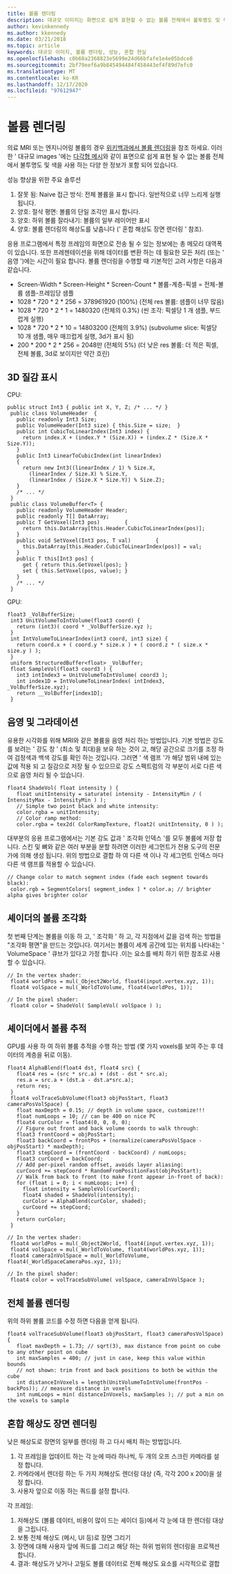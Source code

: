 ```yaml
---
title: 볼륨 렌더링
description: 대규모 이미지는 화면으로 쉽게 표현할 수 없는 볼륨 전체에서 불투명도 및 색이 포함 된 다양 한 정보를 포함 합니다. Windows Mixed Reality 내에서 대규모 이미지를 효율적으로 렌더링 하는 방법에 대해 알아봅니다.
author: kevinkennedy
ms.author: kkennedy
ms.date: 03/21/2018
ms.topic: article
keywords: 대규모 이미지, 볼륨 렌더링, 성능, 혼합 현실
ms.openlocfilehash: c0b68a2368823e5699e24d66bfafe1e4e05bdce8
ms.sourcegitcommit: 2bf79eef6a9b845494484f458443ef4f89d7efc0
ms.translationtype: MT
ms.contentlocale: ko-KR
ms.lasthandoff: 12/17/2020
ms.locfileid: "97612947"
---
```

# <a name="volume-rendering"></a>볼륨 렌더링

의료 MRI 또는 엔지니어링 볼륨의 경우 [위키백과에서 볼륨 렌더링](https://en.wikipedia.org/wiki/Volume_rendering)을 참조 하세요. 이러한 ' 대규모 images '에는 [다각형 메시](https://en.wikipedia.org/wiki/Polygon_mesh)와 같이 표면으로 쉽게 표현 될 수 없는 볼륨 전체에서 불투명도 및 색을 사용 하는 다양 한 정보가 포함 되어 있습니다.

성능 향상을 위한 주요 솔루션
1. 잘못 됨: Naive 접근 방식: 전체 볼륨을 표시 합니다. 일반적으로 너무 느리게 실행 됩니다.
2. 양호: 절삭 평면: 볼륨의 단일 조각만 표시 합니다.
3. 양호: 하위 볼륨 잘라내기: 볼륨의 일부 레이어만 표시
4. 양호: 볼륨 렌더링의 해상도를 낮춥니다 (' 혼합 해상도 장면 렌더링 ' 참조).

응용 프로그램에서 특정 프레임의 화면으로 전송 될 수 있는 정보에는 총 메모리 대역폭이 있습니다. 또한 프레젠테이션을 위해 데이터를 변환 하는 데 필요한 모든 처리 (또는 ' 음영 ')에는 시간이 필요 합니다. 볼륨 렌더링을 수행할 때 기본적인 고려 사항은 다음과 같습니다.
* Screen-Width * Screen-Height * Screen-Count * 볼륨-계층-픽셀 = 전체-볼륨 샘플-프레임당 샘플
* 1028 * 720 * 2 * 256 = 378961920 (100%) (전체 res 볼륨: 샘플이 너무 많음)
* 1028 * 720 * 2 * 1 = 1480320 (전체의 0.3%) (씬 조각: 픽셀당 1 개 샘플, 부드럽게 실행)
* 1028 * 720 * 2 * 10 = 14803200 (전체의 3.9%) (subvolume slice: 픽셀당 10 개 샘플, 매우 매끄럽게 실행, 3d가 표시 됨)
* 200 * 200 * 2 * 256 = 2048만 (전체의 5%) (더 낮은 res 볼륨: 더 적은 픽셀, 전체 볼륨, 3d로 보이지만 약간 흐린)

## <a name="representing-3d-textures"></a>3D 질감 표시

CPU:

```
public struct Int3 { public int X, Y, Z; /* ... */ }
 public class VolumeHeader  {
   public readonly Int3 Size;
   public VolumeHeader(Int3 size) { this.Size = size;  }
   public int CubicToLinearIndex(Int3 index) {
     return index.X + (index.Y * (Size.X)) + (index.Z * (Size.X * Size.Y));
   }
   public Int3 LinearToCubicIndex(int linearIndex)
   {
     return new Int3((linearIndex / 1) % Size.X,
       (linearIndex / Size.X) % Size.Y,
       (linearIndex / (Size.X * Size.Y)) % Size.Z);
   }
   /* ... */
 }
 public class VolumeBuffer<T> {
   public readonly VolumeHeader Header;
   public readonly T[] DataArray;
   public T GetVoxel(Int3 pos)        {
     return this.DataArray[this.Header.CubicToLinearIndex(pos)];
   }
   public void SetVoxel(Int3 pos, T val)        {
     this.DataArray[this.Header.CubicToLinearIndex(pos)] = val;
   }
   public T this[Int3 pos] {
     get { return this.GetVoxel(pos); }
     set { this.SetVoxel(pos, value); }
   }
   /* ... */
 }
```

GPU:

```
float3 _VolBufferSize;
 int3 UnitVolumeToIntVolume(float3 coord) {
   return (int3)( coord * _VolBufferSize.xyz );
 }
 int IntVolumeToLinearIndex(int3 coord, int3 size) {
   return coord.x + ( coord.y * size.x ) + ( coord.z * ( size.x * size.y ) );
 }
 uniform StructuredBuffer<float> _VolBuffer;
 float SampleVol(float3 coord3 ) {
   int3 intIndex3 = UnitVolumeToIntVolume( coord3 );
   int index1D = IntVolumeToLinearIndex( intIndex3, _VolBufferSize.xyz);
   return __VolBuffer[index1D];
 }
```

## <a name="shading-and-gradients"></a>음영 및 그라데이션

유용한 시각화를 위해 MRI와 같은 볼륨을 음영 처리 하는 방법입니다. 기본 방법은 강도를 보려는 ' 강도 창 ' (최소 및 최대)을 보유 하는 것이 고, 해당 공간으로 크기를 조정 하 여 검정색과 백색 강도를 확인 하는 것입니다. 그러면 ' 색 램프 '가 해당 범위 내에 있는 값에 적용 되 고 질감으로 저장 될 수 있으므로 강도 스펙트럼의 각 부분이 서로 다른 색으로 음영 처리 될 수 있습니다.

```
float4 ShadeVol( float intensity ) {
   float unitIntensity = saturate( intensity - IntensityMin / ( IntensityMax - IntensityMin ) );
   // Simple two point black and white intensity:
   color.rgba = unitIntensity;
   // Color ramp method:
   color.rgba = tex2d( ColorRampTexture, float2( unitIntensity, 0 ) );
```

대부분의 응용 프로그램에서는 기본 강도 값과 ' 조각화 인덱스 '를 모두 볼륨에 저장 합니다. 스킨 및 뼈와 같은 여러 부분을 분할 하려면 이러한 세그먼트가 전용 도구의 전문가에 의해 생성 됩니다. 위의 방법으로 결합 하 여 다른 색 이나 각 세그먼트 인덱스 마다 다른 색 램프를 적용할 수 있습니다.

```
// Change color to match segment index (fade each segment towards black):
 color.rgb = SegmentColors[ segment_index ] * color.a; // brighter alpha gives brighter color
```

## <a name="volume-slicing-in-a-shader"></a>셰이더의 볼륨 조각화

첫 번째 단계는 볼륨을 이동 하 고, ' 조각화 ' 하 고, 각 지점에서 값을 검색 하는 방법을 "조각화 평면"을 만드는 것입니다. 여기서는 볼륨이 세계 공간에 있는 위치를 나타내는 ' VolumeSpace ' 큐브가 있다고 가정 합니다 .이는 요소를 배치 하기 위한 참조로 사용할 수 있습니다.

```
// In the vertex shader:
 float4 worldPos = mul(_Object2World, float4(input.vertex.xyz, 1));
 float4 volSpace = mul(_WorldToVolume, float4(worldPos, 1));
```

```
// In the pixel shader:
 float4 color = ShadeVol( SampleVol( volSpace ) );
```

## <a name="volume-tracing-in-shaders"></a>셰이더에서 볼륨 추적

GPU를 사용 하 여 하위 볼륨 추적을 수행 하는 방법 (몇 가지 voxels를 보여 주는 후 데이터의 계층을 뒤로 이동).

```
float4 AlphaBlend(float4 dst, float4 src) {
   float4 res = (src * src.a) + (dst - dst * src.a);
   res.a = src.a + (dst.a - dst.a*src.a);
   return res;
 }
 float4 volTraceSubVolume(float3 objPosStart, float3 cameraPosVolSpace) {
   float maxDepth = 0.15; // depth in volume space, customize!!!
   float numLoops = 10; // can be 400 on nice PC
   float4 curColor = float4(0, 0, 0, 0);
   // Figure out front and back volume coords to walk through:
   float3 frontCoord = objPosStart;
   float3 backCoord = frontPos + (normalize(cameraPosVolSpace - objPosStart) * maxDepth);
   float3 stepCoord = (frontCoord - backCoord) / numLoops;
   float3 curCoord = backCoord;
   // Add per-pixel random offset, avoids layer aliasing:
   curCoord += stepCoord * RandomFromPositionFast(objPosStart);
   // Walk from back to front (to make front appear in-front of back):
   for (float i = 0; i < numLoops; i++) {
     float intensity = SampleVol(curCoord);
     float4 shaded = ShadeVol(intensity);
     curColor = AlphaBlend(curColor, shaded);
     curCoord += stepCoord;
   }
   return curColor;
 }
```

```
// In the vertex shader:
 float4 worldPos = mul(_Object2World, float4(input.vertex.xyz, 1));
 float4 volSpace = mul(_WorldToVolume, float4(worldPos.xyz, 1));
 float4 cameraInVolSpace = mul(_WorldToVolume, float4(_WorldSpaceCameraPos.xyz, 1));
```

```
// In the pixel shader:
 float4 color = volTraceSubVolume( volSpace, cameraInVolSpace );
```

## <a name="whole-volume-rendering"></a>전체 볼륨 렌더링

위의 하위 볼륨 코드를 수정 하면 다음을 얻게 됩니다.

```
float4 volTraceSubVolume(float3 objPosStart, float3 cameraPosVolSpace) {
   float maxDepth = 1.73; // sqrt(3), max distance from point on cube to any other point on cube
   int maxSamples = 400; // just in case, keep this value within bounds
   // not shown: trim front and back positions to both be within the cube
   int distanceInVoxels = length(UnitVolumeToIntVolume(frontPos - backPos)); // measure distance in voxels
   int numLoops = min( distanceInVoxels, maxSamples ); // put a min on the voxels to sample
```

## <a name="mixed-resolution-scene-rendering"></a>혼합 해상도 장면 렌더링

낮은 해상도로 장면의 일부를 렌더링 하 고 다시 배치 하는 방법입니다.
1. 각 프레임을 업데이트 하는 각 눈에 따라 하나씩, 두 개의 오프 스크린 카메라를 설정 합니다.
2. 카메라에서 렌더링 하는 두 가지 저해상도 렌더링 대상 (즉, 각각 200 x 200)을 설정 합니다.
3. 사용자 앞으로 이동 하는 쿼드를 설정 합니다.

각 프레임:
1. 저해상도 (볼륨 데이터, 비용이 많이 드는 셰이더 등)에서 각 눈에 대 한 렌더링 대상을 그립니다.
2. 보통 전체 해상도 (메시, UI 등)로 장면 그리기
3. 장면에 대해 사용자 앞에 쿼드를 그리고 해당 하는 하위 범위의 렌더링을 프로젝션 합니다.
4. 결과: 해상도가 낮거나 고밀도 볼륨 데이터로 전체 해상도 요소를 시각적으로 결합
